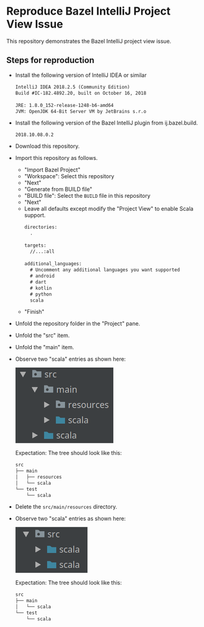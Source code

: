 # Reproduce Bazel IntelliJ Project View Issue

This repository demonstrates the Bazel IntelliJ project view issue.

## Steps for reproduction

- Install the following version of IntelliJ IDEA or similar
    ```
    IntelliJ IDEA 2018.2.5 (Community Edition)
    Build #IC-182.4892.20, built on October 16, 2018

    JRE: 1.8.0_152-release-1248-b6-amd64
    JVM: OpenJDK 64-Bit Server VM by JetBrains s.r.o
    ```
- Install the following version of the Bazel IntelliJ plugin from ij.bazel.build.
    ```
    2018.10.08.0.2
    ```
- Download this repository.
- Import this repository as follows.
    - "Import Bazel Project"
    - "Workspace": Select this repository
    - "Next"
    - "Generate from BUILD file"
    - "BUILD file": Select the `BUILD` file in this repository
    - "Next"
    - Leave all defaults except modify the "Project View" to enable Scala support.
        ```
        directories:
          .

        targets:
          //...:all

        additional_languages:
          # Uncomment any additional languages you want supported
          # android
          # dart
          # kotlin
          # python
          scala
        ```
    - "Finish"
- Unfold the repository folder in the "Project" pane.
- Unfold the "src" item.
- Unfold the "main" item.
- Observe two "scala" entries as shown here:

    ![one "scala" folder under "src/main", one under "src"](./image1.png)

    Expectation: The tree should look like this:
    ```
    src
    ├── main
    │   ├── resources
    │   └── scala
    └── test
        └── scala
    ```
- Delete the `src/main/resources` directory.
- Observe two "scala" entries as shown here:

    ![two "scala" folders under "src"](./image2.png)

    Expectation: The tree should look like this:
    ```
    src
    ├── main
    │   └── scala
    └── test
        └── scala
    ```
